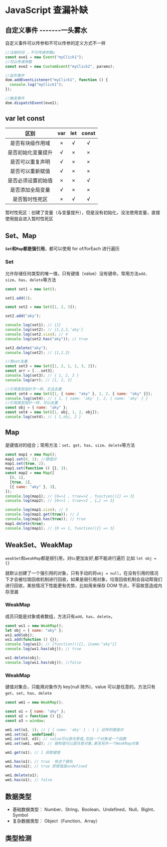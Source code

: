 # JavaScript 查漏补缺

## 自定义事件 -------一头雾水

自定义事件可以传参和不可以传参的定义方式不一样

```js
//注册时间 ，不可传递参数u
const eve1 = new Event("myClick1");
//可以传递参数
const eve2 = new CustomEvent("myClick2", params);

//监听事件
dom.addEventListener("myClick1", function () {
  console.log("myClick1");
});

//触发事件
dom.dispatchEvent(eve1);
```

## var let const

|        区别        | var | let | const |
| :----------------: | :-: | :-: | :---: |
|  是否有块级作用域  |  ×  |  √  |   √   |
| 是否初始化变量提升 |  √  |  ×  |   ×   |
|  是否可以重复声明  |  √  |  ×  |   ×   |
|  是否可以重新赋值  |  √  |  ×  |   ×   |
| 是否必须设置初始值 |  ×  |  ×  |   √   |
|  是否添加全局变量  |  √  |  ×  |   ×   |
|   是否暂时性死区   |  ×  |  √  |   √   |

暂时性死区：创建了变量（与变量提升），但是没有初始化，没法使用变量，直接使用就会进入暂时性死区

## Set、Map

**`Set`和`Map`都是强引用**，都可以使用 for of/forEach 进行遍历

### Set

允许存储任何类型的唯一值，只有键值（value）没有键命，常用方法`add`、`size`、`has`、`delete`等方法

```js
const set1 = new Set();

set1.add(1);

const set2 = new Set([1, 2, 3]);

set2.add("aky");

console.log(set1); // {1}
console.log(set2); // {1,2,3,‘aky'}
console.log(set2.size); // 4
console.log(set2.has("aky")); // true

set2.delete("aky");
console.log(set2); // {1,2,3}

//用set去重
const set3 = new Set([1, 2, 1, 1, 3, 2]);
const arr = [...set3];
console.log(set3); // { 1, 2, 3 }
console.log(arr); // [1, 2, 3]

//引用类型指针不一样，无法去重
const set4 = new Set([1, { name: "aky" }, 1, 2, { name: "aky" }]);
console.log(set4); // { 1, { name: 'aky' }, 2, { name: 'aky' } }
//引用类型指针一样，可以去重
const obj = { name: "aky" };
const set4 = new Set([1, obj, 1, 2, obj]);
console.log(set4); // { 1,obj, 2 }
```

## Map

是键值对的组合；常用方法：`set`、`get`、`has`、`size`、`delete`等方法

```js
const map1 = new Map();
map1.set(0, 1); //键值对
map1.set(true, 2);
map1.set(function () {}, 3);
const map2 = new Map([
  [0, 1],
  [true, 2],
  [{ name: "aky" }, 3],
]);
console.log(map1); // {0=>1 , true=>2 , function(){} => 3}
console.log(map2); // {0=>1 , true=>2 , {…} => 3}

console.log(map1.size); // 3
console.log(map1.get(true)); // 2
console.log(map1.has(true)); // true
map1.delete(true);
console.log(map1); // {0 => 1, function(){} => 3}
```

## WeakSet、WeakMap

`weakSet`和`weakMap`都是弱引用，对`Gc`更加友好,都不能进行遍历
比如 `let obj = {}`

就默认创建了一个强引用的对象，只有手动的将`obj = null`，在没有引用的情况下才会被垃圾回收机制进行回收，如果是弱引用对象，垃圾回收机制会自动帮我们进行回收，某些情况下性能更有优势，比如用来保存 DOM 节点，不容故意造成内存泄漏

### WeakMap

成员只能是对象或者数组，方法只有`add`、`has`、`delete`，

```js
const ws1 = new WeakMap();
let obj = { name: "aky" };
ws1.add(obj);
ws1.add(function () {});
console.log(ws1); // {function)(){}, {name:"aky"}}
console.log(ws1.has(obj)); // true

ws1.delete(obj);
console.log(ws1.has(obj)); //false
```

### WeakMap

键值对集合，只能用对象作为 key(null 除外)，value 可以是任意的。方法只有`get`、`set`、`has`、`delete`

```js
const wm1 = new WeakMap();

const o1 = { name: "aky" };
const o2 = function () {};
const o3 = window;

wm1.set(o1, 1); // { { name: 'aky' } : 1 } 这样的键值对
wm1.set(o2, undefined);
wm1.set(o3, o3); // value可以是任意值,包括一个对象或一个函数
wm1.set(wm1, wm2); // 键和值可以是任意对象,甚至另外一个WeakMap对象

wm1.get(o1); // 1 获取键值

wm1.has(o1); // true  有这个键名
wm1.has(o2); // true 即使值是undefined

wm1.delete(o1);
wm1.has(o1); // false
```

## 数据类型

- 基础数据类型： Number、String、Boolean、Undefined、Null、BigInt、Symbol
- 复杂数据类型： Object（Function、Array）

## 类型检测
